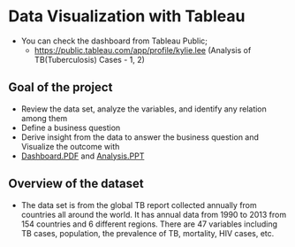 # Data Visualization with Tableau
- You can check the dashboard from Tableau Public;
  - https://public.tableau.com/app/profile/kylie.lee (Analysis of TB(Tuberculosis) Cases - 1, 2)

## Goal of the project
- Review the data set, analyze the variables, and identify any relation among them
- Define a business question
- Derive insight from the data to answer the business question and Visualize the outcome with
- [Dashboard.PDF](https://github.com/kyliewee/BI-and-Analytics-with-Tableau/blob/main/Dashboard.pdf) and 
[Analysis.PPT](https://github.com/kyliewee/BI-and-Analytics-with-Tableau/blob/main/Business%20Intelligence%20and%20Analytics%20with%20Tableau.pdf)

## Overview of the dataset
- The data set is from the global TB report collected annually from countries all around the world. It has annual data from 1990 to 2013 from 154 countries and 6 different regions. There are 47 variables including TB cases, population, the prevalence of TB, mortality, HIV cases, etc.

